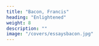 ```yaml
---
title: "Bacon, Francis"
heading: "Enlightened"
weight: 8
description: ""
image: "/covers/essaysbacon.jpg"
---
```

